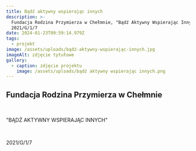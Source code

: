 ```yaml
---
title: Bądź aktywny wspierając innych
description: >-
  Fundacja Rodzina Przymierza w Chełmnie, "Bądź Aktywny Wspierając Innych"
  2021/G/1/7
date: 2024-01-23T09:59:14.979Z
tags:
  - projekt
image: /assets/uploads/bądź-aktywny-wspierając-innych.jpg
imageAlt: zdjęcie tytułowe
gallery:
  - caption: zdjęcie projektu
    image: /assets/uploads/bądź aktywny wspierając innych.png
---
```

## Fundacja Rodzina Przymierza w Chełmnie

<br>

"BĄDŹ AKTYWNY WSPIERAJĄC INNYCH"

<br>

2021/G/1/7
